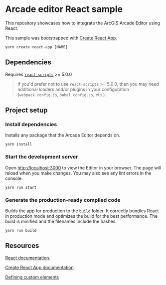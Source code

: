 # Arcade editor React sample

This repository showcases how to integrate the ArcGIS Arcade Editor using React.

This sample was bootstrapped with [Create React App](https://github.com/facebook/).

```
yarn create react-app [NAME]
```

## Dependencies

Requires [`react-scripts`](https://www.npmjs.com/package/react-scripts) >= 5.0.0

> If you'd prefer not to use `react-scripts` >= 5.0.0, then you may need additional loaders and/or plugins in your configuration (`webpack.config.js`, `babel.config.js`, etc.).

## Project setup

### Install dependencies

Installs any package that the Arcade Editor depends on.

```
yarn install
```

### Start the development server

Open [http://localhost:3000](http://localhost:3000) to view the Editor in your browser. The page will reload when you make changes. You may also see any lint errors in the console.

```
yarn run start
```

### Generate the production-ready compiled code

Builds the app for production to the `build` folder. It correctly bundles React in production mode and optimizes the build for the best performance. The build is minified and the filenames include the hashes.

```
yarn run build
```

## Resources

[React documentation](https://reactjs.org/).

[Create React App documentation](https://facebook.github.io/create-react-app/docs/getting-started).

[Defining custom elements](https://stenciljs.com/docs/custom-elements-bundle)
